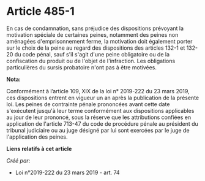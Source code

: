# Article 485-1

En cas de condamnation, sans préjudice des dispositions prévoyant la motivation spéciale de certaines peines, notamment des
peines non aménagées d'emprisonnement ferme, la motivation doit également porter sur le choix de la peine au regard des
dispositions des articles 132-1 et 132-20 du code pénal, sauf s'il s'agit d'une peine obligatoire ou de la confiscation du
produit ou de l'objet de l'infraction. Les obligations particulières du sursis probatoire n'ont pas à être motivées.

**Nota:**

Conformément à l’article 109, XIX de la loi n° 2019-222 du 23 mars 2019, ces dispositions entrent en vigueur un an après la
publication de la présente loi. Les peines de contrainte pénale prononcées avant cette date s'exécutent jusqu'à leur terme
conformément aux dispositions applicables au jour de leur prononcé, sous la réserve que les attributions confiées en
application de l'article 713-47 du code de procédure pénale au président du tribunal judiciaire ou au juge désigné par lui
sont exercées par le juge de l'application des peines.

**Liens relatifs à cet article**

_Créé par_:

  - Loi n°2019-222 du 23 mars 2019 - art. 74
